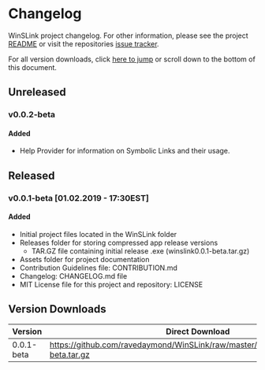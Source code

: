 # Changelog

WinSLink project changelog. For other information, please see the project [README](https://github.com/ravedaymond/WinSLink/blob/master/README.md) or visit the repositories [issue tracker](https://github.com/ravedaymond/WinSLink/issues).

For all version downloads, click [here to jump](#version-downloads) or scroll down to the bottom of this document.

## Unreleased

### v0.0.2-beta

#### Added

- Help Provider for information on Symbolic Links and their usage.

## Released

### v0.0.1-beta [01.02.2019 - 17:30EST]

#### Added

- Initial project files located in the WinSLink folder
- Releases folder for storing compressed app release versions
  - TAR.GZ file containing initial release .exe (winslink0.0.1-beta.tar.gz)
- Assets folder for project documentation
- Contribution Guidelines file: CONTRIBUTION.md
- Changelog: CHANGELOG.md file
- MIT License file for this project and repository: LICENSE

## Version Downloads

| Version    | Direct Download                                              |
| ---------- | ------------------------------------------------------------ |
| 0.0.1-beta | https://github.com/ravedaymond/WinSLink/raw/master/releases/winslink0.0.1-beta.tar.gz |
